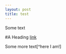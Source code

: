 ```yaml
---
layout: post
title: test
---
```


Some text

#A Heading
[link](Google.com)

Some more text[^here I am!]